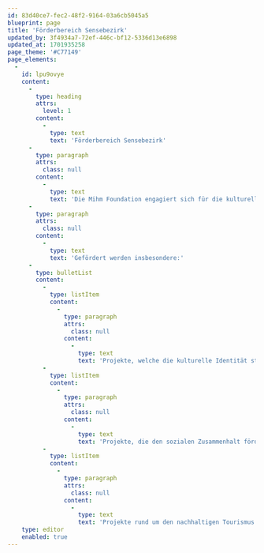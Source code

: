 ```yaml
---
id: 83d40ce7-fec2-48f2-9164-03a6cb5045a5
blueprint: page
title: 'Förderbereich Sensebezirk'
updated_by: 3f4934a7-72ef-446c-bf12-5336d13e6898
updated_at: 1701935258
page_theme: '#C77149'
page_elements:
  -
    id: lpu9ovye
    content:
      -
        type: heading
        attrs:
          level: 1
        content:
          -
            type: text
            text: 'Förderbereich Sensebezirk'
      -
        type: paragraph
        attrs:
          class: null
        content:
          -
            type: text
            text: 'Die Mihm Foundation engagiert sich für die kulturelle und touristische Entwicklung der Region Sense. '
      -
        type: paragraph
        attrs:
          class: null
        content:
          -
            type: text
            text: 'Gefördert werden insbesondere:'
      -
        type: bulletList
        content:
          -
            type: listItem
            content:
              -
                type: paragraph
                attrs:
                  class: null
                content:
                  -
                    type: text
                    text: 'Projekte, welche die kulturelle Identität stärken.'
          -
            type: listItem
            content:
              -
                type: paragraph
                attrs:
                  class: null
                content:
                  -
                    type: text
                    text: 'Projekte, die den sozialen Zusammenhalt fördern.'
          -
            type: listItem
            content:
              -
                type: paragraph
                attrs:
                  class: null
                content:
                  -
                    type: text
                    text: 'Projekte rund um den nachhaltigen Tourismus.'
    type: editor
    enabled: true
---
```

